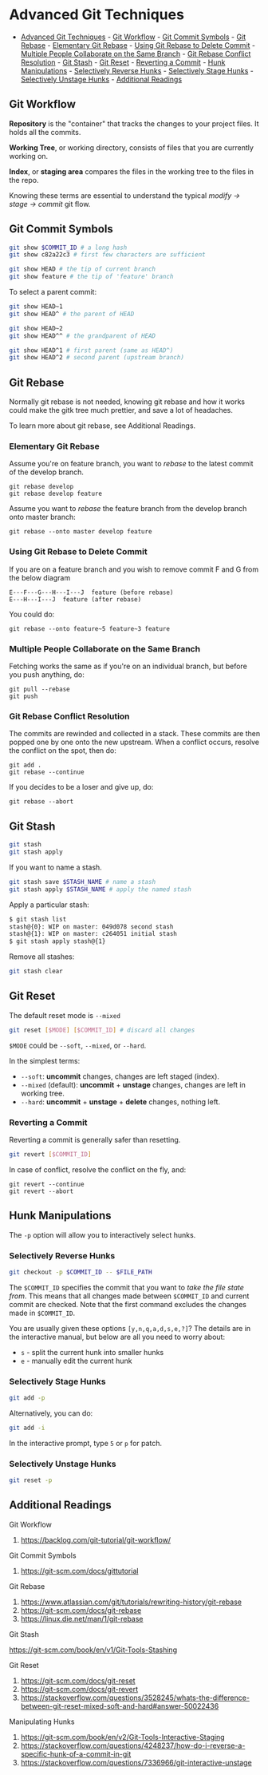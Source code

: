 # Advanced Git Techniques

- [Advanced Git Techniques](#advanced-git-techniques)
        - [Git Workflow](#git-workflow)
        - [Git Commit Symbols](#git-commit-symbols)
        - [Git Rebase](#git-rebase)
                - [Elementary Git Rebase](#elementary-git-rebase)
                - [Using Git Rebase to Delete Commit](#using-git-rebase-to-delete-commit)
                - [Multiple People Collaborate on the Same Branch](#multiple-people-collaborate-on-the-same-branch)
                - [Git Rebase Conflict Resolution](#git-rebase-conflict-resolution)
        - [Git Stash](#git-stash)
        - [Git Reset](#git-reset)
                - [Reverting a Commit](#reverting-a-commit)
        - [Hunk Manipulations](#hunk-manipulations)
                - [Selectively Reverse Hunks](#selectively-reverse-hunks)
                - [Selectively Stage Hunks](#selectively-stage-hunks)
                - [Selectively Unstage Hunks](#selectively-unstage-hunks)
        - [Additional Readings](#additional-readings)

## Git Workflow

**Repository** is the "container" that tracks the changes to your project files. It holds all the commits.

**Working Tree**, or working directory, consists of files that you are currently working on. 

**Index**, or **staging area** compares the files in the working tree to the files in the repo. 

Knowing these terms are essential to understand the typical _modify -> stage -> commit_ git flow.

## Git Commit Symbols

```bash
git show $COMMIT_ID # a long hash
git show c82a22c3 # first few characters are sufficient

git show HEAD # the tip of current branch
git show feature # the tip of 'feature' branch
```

To select a parent commit:

```bash
git show HEAD~1
git show HEAD^ # the parent of HEAD

git show HEAD~2
git show HEAD^^ # the grandparent of HEAD

git show HEAD^1 # first parent (same as HEAD^)
git show HEAD^2 # second parent (upstream branch)
```

## Git Rebase

Normally git rebase is not needed, knowing git rebase and how it works could make the gitk tree much prettier, and save a lot of headaches.

To learn more about git rebase, see Additional Readings.

### Elementary Git Rebase

Assume you're on feature branch, you want to _rebase_ to the latest commit of the develop branch.

```git
git rebase develop
git rebase develop feature
```

Assume you want to _rebase_ the feature branch from the develop branch onto master branch:

```git
git rebase --onto master develop feature
```

### Using Git Rebase to Delete Commit

If you are on a feature branch and you wish to remove commit F and G from the below diagram

```demo
E---F---G---H---I---J  feature (before rebase)
E---H---I---J  feature (after rebase)
```

You could do:

```git
git rebase --onto feature~5 feature~3 feature
```

### Multiple People Collaborate on the Same Branch

Fetching works the same as if you're on an individual branch, but before you push anything, do:

```git
git pull --rebase
git push
```

### Git Rebase Conflict Resolution

The commits are rewinded and collected in a stack. These commits are then popped one by one onto the new upstream. When a conflict occurs, resolve the conflict on the spot, then do:

```git
git add .
git rebase --continue
```

If you decides to be a loser and give up, do:

```git
git rebase --abort
```

## Git Stash

```bash
git stash
git stash apply
```

If you want to name a stash.

```bash
git stash save $STASH_NAME # name a stash
git stash apply $STASH_NAME # apply the named stash
```

Apply a particular stash:

```bash
$ git stash list
stash@{0}: WIP on master: 049d078 second stash
stash@{1}: WIP on master: c264051 initial stash
$ git stash apply stash@{1}
```

Remove all stashes:

```bash
git stash clear
```

## Git Reset

The default reset mode is `--mixed`

```bash
git reset [$MODE] [$COMMIT_ID] # discard all changes
```

`$MODE` could be `--soft`, `--mixed`, or `--hard`.

In the simplest terms:

* `--soft`: **uncommit** changes, changes are left staged (index).
* `--mixed` (default): **uncommit** + **unstage** changes, changes are left in working tree.
* `--hard`: **uncommit** + **unstage** + **delete** changes, nothing left.

### Reverting a Commit

Reverting a commit is generally safer than resetting.

```bash
git revert [$COMMIT_ID] 
```

In case of conflict, resolve the conflict on the fly, and:

```git
git revert --continue
git revert --abort
```

## Hunk Manipulations

The `-p` option will allow you to interactively select hunks. 

### Selectively Reverse Hunks

```bash
git checkout -p $COMMIT_ID -- $FILE_PATH
```

The `$COMMIT_ID` specifies the commit that you want to *take the file state from*. This means that all changes made between `$COMMIT_ID` and current commit are checked. Note that the first command excludes the changes made in `$COMMIT_ID`.

You are usually given these options `[y,n,q,a,d,s,e,?]`? The details are in the interactive manual, but below are all you need to worry about:

* `s` - split the current hunk into smaller hunks
* `e` - manually edit the current hunk

### Selectively Stage Hunks

```bash
git add -p
```

Alternatively, you can do:

```bash
git add -i
```
In the interactive prompt, type `5` or `p` for patch. 

### Selectively Unstage Hunks

```bash
git reset -p
```

## Additional Readings

Git Workflow

1. https://backlog.com/git-tutorial/git-workflow/

Git Commit Symbols

1. https://git-scm.com/docs/gittutorial

Git Rebase

1. https://www.atlassian.com/git/tutorials/rewriting-history/git-rebase
2. https://git-scm.com/docs/git-rebase
3. https://linux.die.net/man/1/git-rebase

Git Stash

https://git-scm.com/book/en/v1/Git-Tools-Stashing

Git Reset

1. https://git-scm.com/docs/git-reset
2. https://git-scm.com/docs/git-revert
3. https://stackoverflow.com/questions/3528245/whats-the-difference-between-git-reset-mixed-soft-and-hard#answer-50022436

Manipulating Hunks

1. https://git-scm.com/book/en/v2/Git-Tools-Interactive-Staging
2. https://stackoverflow.com/questions/4248237/how-do-i-reverse-a-specific-hunk-of-a-commit-in-git
3. https://stackoverflow.com/questions/7336966/git-interactive-unstage 
